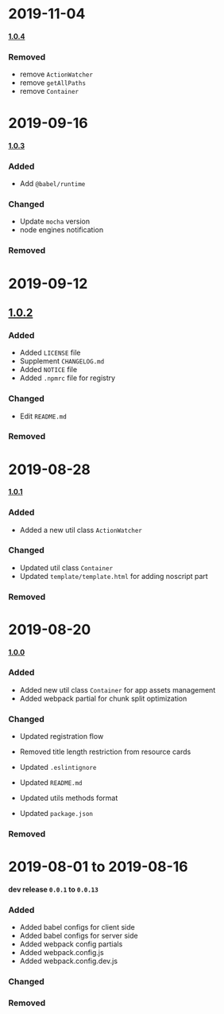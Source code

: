 <!-- 
# yyyy-mm-dd

#### Unreleased | [x.x.x]()

### Added
- Added ...
### Changed
- Updated ...
### Removed
- Removed ...
 -->
 # 2019-11-04

#### [1.0.4](https://github.com/1846689910/funny-react-app-archetype/commit/4657fd66fdcf1ac21632aadff835781ad87bafd2)

### Removed
- remove `ActionWatcher`
- remove `getAllPaths`
- remove `Container`

# 2019-09-16

#### [1.0.3](https://github.com/1846689910/funny-react-app-archetype/commit/0e377b7bad9f99b66c84ce03da3565f187b2c42a)

### Added
- Add `@babel/runtime`
### Changed
- Update `mocha` version
- node engines notification
### Removed

# 2019-09-12

## [1.0.2](https://github.com/1846689910/funny-react-app-archetype/commit/b34a19ec5d5c62bd0656daee6281706a6a705e1e)
### Added
- Added `LICENSE` file
- Supplement `CHANGELOG.md`
- Added `NOTICE` file
- Added `.npmrc` file for registry
### Changed
- Edit `README.md`
### Removed

# 2019-08-28

#### [1.0.1](https://github.com/1846689910/funny-react-app-archetype/commit/1245b0834bad3b6cf9b0ebe59fd6f21303021084)
### Added
- Added a new util class `ActionWatcher`

### Changed
- Updated util class `Container`
- Updated `template/template.html` for adding noscript part
### Removed

# 2019-08-20

#### [1.0.0](https://github.com/1846689910/funny-react-app-archetype/commit/695725312b4c6a9874fe165de2ff0401dbf2082a)

### Added
- Added new util class `Container` for app assets management
- Added webpack partial for chunk split optimization

### Changed
- Updated registration flow
- Removed title length restriction from resource cards

- Updated `.eslintignore`
- Updated `README.md`
- Updated utils methods format
- Updated `package.json`

### Removed

# 2019-08-01 to 2019-08-16

#### dev release `0.0.1` to `0.0.13`

### Added
- Added babel configs for client side
- Added babel configs for server side
- Added webpack config partials
- Added webpack.config.js
- Added webpack.config.dev.js
### Changed

### Removed
